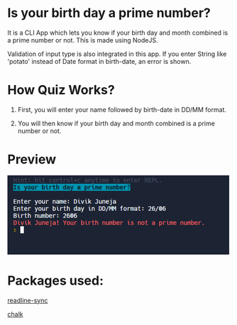 # Is your birth day a prime number?
It is a CLI App which lets you know if your birth day and month combined is a prime number or not. This is made using NodeJS.

Validation of input type is also integrated in this app. If you enter String like 'potato' instead of Date format in birth-date, an error is shown.

# How Quiz Works?
1. First, you will enter your name followed by birth-date in DD/MM format.

2. You will then know if your birth day and month combined is a prime number or not.

# Preview
![quiz](https://github.com/divikjuneja17/Is-your-birth-day-a-prime-number/blob/main/preview.png?raw=true)

# Packages used:
[readline-sync](https://www.npmjs.com/package/readline-sync)

[chalk](https://www.npmjs.com/package/chalk)